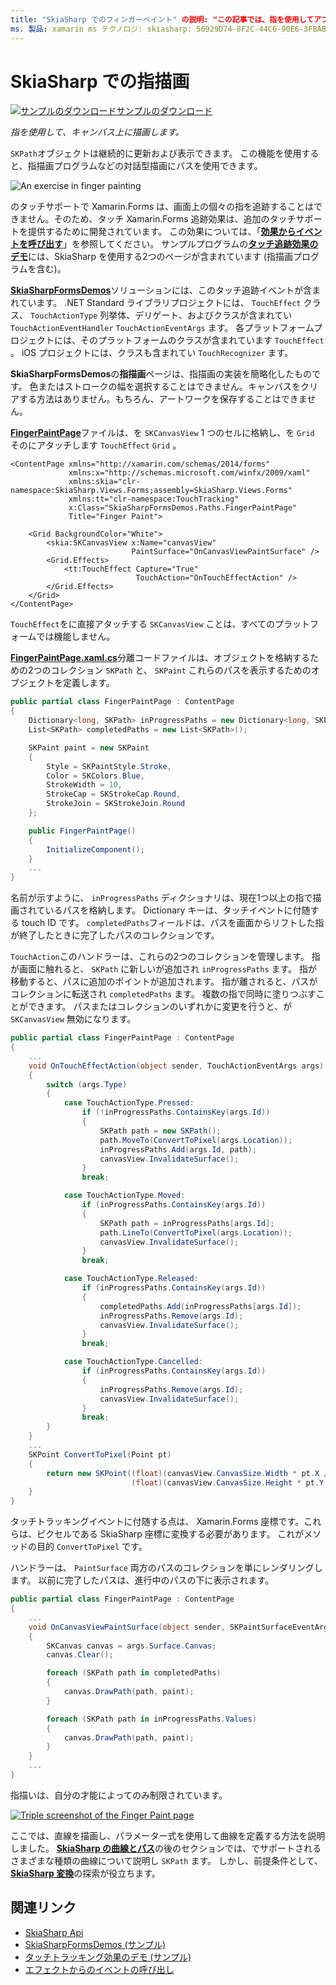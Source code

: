 ```yaml
---
title: "SkiaSharp でのフィンガーペイント" の説明: "この記事では、指を使用してアプリケーションの SkiaSharp canvas で描画する方法について説明 Xamarin.Forms し、サンプルコードを使用してこれを示します。"
ms. 製品: xamarin ms テクノロジ: skiasharp: 56929D74-8F2C-44C6-90E6-3FBABCDC0A4B author: davidbritch dabritch: ms. date: 04/05/2017 no loc: [ Xamarin.Forms ,] を指定します。 Xamarin.Essentials
---
```


# <a name="finger-painting-in-skiasharp"></a>SkiaSharp での指描画

[![サンプルのダウンロード](~/media/shared/download.png)サンプルのダウンロード](https://docs.microsoft.com/samples/xamarin/xamarin-forms-samples/skiasharpforms-demos)

_指を使用して、キャンバス上に描画します。_

`SKPath`オブジェクトは継続的に更新および表示できます。 この機能を使用すると、指描画プログラムなどの対話型描画にパスを使用できます。

![](finger-paint-images/fingerpaintsample.png "An exercise in finger painting")

のタッチサポートで Xamarin.Forms は、画面上の個々の指を追跡することはできません。そのため、タッチ Xamarin.Forms 追跡効果は、追加のタッチサポートを提供するために開発されています。 この効果については、「[**効果からイベントを呼び出す**](~/xamarin-forms/app-fundamentals/effects/touch-tracking.md)」を参照してください。 サンプルプログラムの[**タッチ追跡効果のデモ**](https://docs.microsoft.com/samples/xamarin/xamarin-forms-samples/effects-touchtrackingeffect/)には、SkiaSharp を使用する2つのページが含まれています (指描画プログラムを含む)。

[**SkiaSharpFormsDemos**](https://docs.microsoft.com/samples/xamarin/xamarin-forms-samples/skiasharpforms-demos)ソリューションには、このタッチ追跡イベントが含まれています。 .NET Standard ライブラリプロジェクトには、 `TouchEffect` クラス、 `TouchActionType` 列挙体、デリゲート、およびクラスが含まれてい `TouchActionEventHandler` `TouchActionEventArgs` ます。 各プラットフォームプロジェクトには、そのプラットフォームのクラスが含まれています `TouchEffect` 。 iOS プロジェクトには、クラスも含まれてい `TouchRecognizer` ます。

**SkiaSharpFormsDemos**の**指描画**ページは、指描画の実装を簡略化したものです。 色またはストロークの幅を選択することはできません。キャンバスをクリアする方法はありません。もちろん、アートワークを保存することはできません。

[**FingerPaintPage**](https://github.com/xamarin/xamarin-forms-samples/blob/master/SkiaSharpForms/Demos/Demos/SkiaSharpFormsDemos/Paths/FingerPaintPage.xaml)ファイルは、を `SKCanvasView` 1 つのセルに格納し、を `Grid` そのにアタッチします `TouchEffect` `Grid` 。

```xaml
<ContentPage xmlns="http://xamarin.com/schemas/2014/forms"
             xmlns:x="http://schemas.microsoft.com/winfx/2009/xaml"
             xmlns:skia="clr-namespace:SkiaSharp.Views.Forms;assembly=SkiaSharp.Views.Forms"
             xmlns:tt="clr-namespace:TouchTracking"
             x:Class="SkiaSharpFormsDemos.Paths.FingerPaintPage"
             Title="Finger Paint">

    <Grid BackgroundColor="White">
        <skia:SKCanvasView x:Name="canvasView"
                           PaintSurface="OnCanvasViewPaintSurface" />
        <Grid.Effects>
            <tt:TouchEffect Capture="True"
                            TouchAction="OnTouchEffectAction" />
        </Grid.Effects>
    </Grid>
</ContentPage>
```

`TouchEffect`をに直接アタッチする `SKCanvasView` ことは、すべてのプラットフォームでは機能しません。

[**FingerPaintPage.xaml.cs**](https://github.com/xamarin/xamarin-forms-samples/blob/master/SkiaSharpForms/Demos/Demos/SkiaSharpFormsDemos/Paths/FingerPaintPage.xaml.cs)分離コードファイルは、オブジェクトを格納するための2つのコレクション `SKPath` と、 `SKPaint` これらのパスを表示するためのオブジェクトを定義します。

```csharp
public partial class FingerPaintPage : ContentPage
{
    Dictionary<long, SKPath> inProgressPaths = new Dictionary<long, SKPath>();
    List<SKPath> completedPaths = new List<SKPath>();

    SKPaint paint = new SKPaint
    {
        Style = SKPaintStyle.Stroke,
        Color = SKColors.Blue,
        StrokeWidth = 10,
        StrokeCap = SKStrokeCap.Round,
        StrokeJoin = SKStrokeJoin.Round
    };

    public FingerPaintPage()
    {
        InitializeComponent();
    }
    ...
}
```

名前が示すように、 `inProgressPaths` ディクショナリは、現在1つ以上の指で描画されているパスを格納します。 Dictionary キーは、タッチイベントに付随する touch ID です。 `completedPaths`フィールドは、パスを画面からリフトした指が終了したときに完了したパスのコレクションです。

`TouchAction`このハンドラーは、これらの2つのコレクションを管理します。 指が画面に触れると、 `SKPath` に新しいが追加され `inProgressPaths` ます。 指が移動すると、パスに追加のポイントが追加されます。 指が離されると、パスがコレクションに転送され `completedPaths` ます。 複数の指で同時に塗りつぶすことができます。 パスまたはコレクションのいずれかに変更を行うと、が `SKCanvasView` 無効になります。

```csharp
public partial class FingerPaintPage : ContentPage
{
    ...
    void OnTouchEffectAction(object sender, TouchActionEventArgs args)
    {
        switch (args.Type)
        {
            case TouchActionType.Pressed:
                if (!inProgressPaths.ContainsKey(args.Id))
                {
                    SKPath path = new SKPath();
                    path.MoveTo(ConvertToPixel(args.Location));
                    inProgressPaths.Add(args.Id, path);
                    canvasView.InvalidateSurface();
                }
                break;

            case TouchActionType.Moved:
                if (inProgressPaths.ContainsKey(args.Id))
                {
                    SKPath path = inProgressPaths[args.Id];
                    path.LineTo(ConvertToPixel(args.Location));
                    canvasView.InvalidateSurface();
                }
                break;

            case TouchActionType.Released:
                if (inProgressPaths.ContainsKey(args.Id))
                {
                    completedPaths.Add(inProgressPaths[args.Id]);
                    inProgressPaths.Remove(args.Id);
                    canvasView.InvalidateSurface();
                }
                break;

            case TouchActionType.Cancelled:
                if (inProgressPaths.ContainsKey(args.Id))
                {
                    inProgressPaths.Remove(args.Id);
                    canvasView.InvalidateSurface();
                }
                break;
        }
    }
    ...
    SKPoint ConvertToPixel(Point pt)
    {
        return new SKPoint((float)(canvasView.CanvasSize.Width * pt.X / canvasView.Width),
                           (float)(canvasView.CanvasSize.Height * pt.Y / canvasView.Height));
    }
}
```

タッチトラッキングイベントに付随する点は、 Xamarin.Forms 座標です。これらは、ピクセルである SkiaSharp 座標に変換する必要があります。 これがメソッドの目的 `ConvertToPixel` です。

ハンドラーは、 `PaintSurface` 両方のパスのコレクションを単にレンダリングします。 以前に完了したパスは、進行中のパスの下に表示されます。

```csharp
public partial class FingerPaintPage : ContentPage
{
    ...
    void OnCanvasViewPaintSurface(object sender, SKPaintSurfaceEventArgs args)
    {
        SKCanvas canvas = args.Surface.Canvas;
        canvas.Clear();

        foreach (SKPath path in completedPaths)
        {
            canvas.DrawPath(path, paint);
        }

        foreach (SKPath path in inProgressPaths.Values)
        {
            canvas.DrawPath(path, paint);
        }
    }
    ...
}
```

指描いは、自分の才能によってのみ制限されています。

[![](finger-paint-images/fingerpaint-small.png "Triple screenshot of the Finger Paint page")](finger-paint-images/fingerpaint-large.png#lightbox "Triple screenshot of the Finger Paint page")

ここでは、直線を描画し、パラメーター式を使用して曲線を定義する方法を説明しました。 [**SkiaSharp の曲線とパス**](../curves/index.md)の後のセクションでは、でサポートされるさまざまな種類の曲線について説明し `SKPath` ます。 しかし、前提条件として、 [**SkiaSharp 変換**](../transforms/index.md)の探索が役立ちます。

## <a name="related-links"></a>関連リンク

- [SkiaSharp Api](https://docs.microsoft.com/dotnet/api/skiasharp)
- [SkiaSharpFormsDemos (サンプル)](https://docs.microsoft.com/samples/xamarin/xamarin-forms-samples/skiasharpforms-demos)
- [タッチトラッキング効果のデモ (サンプル)](https://docs.microsoft.com/samples/xamarin/xamarin-forms-samples/effects-touchtrackingeffect/)
- [エフェクトからのイベントの呼び出し](~/xamarin-forms/app-fundamentals/effects/touch-tracking.md)
